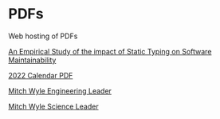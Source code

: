 # PDFs
Web hosting of PDFs

[An Empirical Study of the impact of Static Typing on Software Maintainability](https://github.com/mitchwyle/PDFs/blob/main/An_empirical_study_on_the_impact_of_stat.pdf)

[2022 Calendar PDF](https://github.com/mitchwyle/PDFs/blob/main/2022.pdf)

[Mitch Wyle Engineering
Leader](https://github.com/mitchwyle/PDFs/blob/main/Engineering-Leader-Mitchell_Wyle.pdf)

[Mitch Wyle Science
Leader](https://github.com/mitchwyle/PDFs/blob/main/Applied-Science-Leader-Mitchell_Wyle.pdf)


